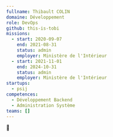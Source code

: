 ```yaml
---
fullname: Thibault COLIN
domaine: Développement
role: DevOps
github: this-is-tobi
missions:
  - start: 2020-09-07
    end: 2021-08-31
    status: admin
    employer: Ministère de l'Intérieur
  - start: 2021-11-01
    end: 2024-10-31
    status: admin
    employer: Ministère de l'Intérieur
startups:
  - psij
competences:
  - Développement Backend
  - Administration Système
teams: []
---
```

🌸
